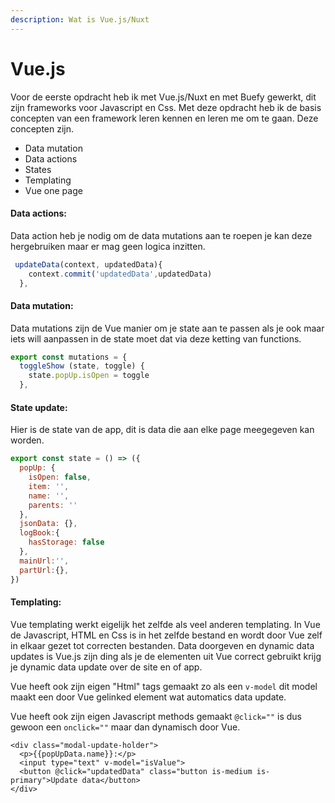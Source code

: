 ```yaml
---
description: Wat is Vue.js/Nuxt
---
```


# Vue.js

Voor de eerste opdracht heb ik met Vue.js/Nuxt en met Buefy gewerkt, dit zijn frameworks voor Javascript en Css. Met deze opdracht heb ik de basis concepten van een framework leren kennen en leren me om te gaan. Deze concepten zijn.

* Data mutation
* Data actions
* States
* Templating
* Vue one page

#### Data actions:

Data action heb je nodig om de data mutations aan te roepen je kan deze hergebruiken maar er mag geen logica inzitten.

```javascript
 updateData(context, updatedData){
    context.commit('updatedData',updatedData)
  },
```

#### Data mutation:

Data mutations zijn de Vue manier om je state aan te passen als je ook maar iets will aanpassen in de state moet dat via deze ketting van functions.

```javascript
export const mutations = {
  toggleShow (state, toggle) {
    state.popUp.isOpen = toggle
  },
```

#### State update:

Hier is de state van de app, dit is data die aan elke page meegegeven kan worden.

```javascript
export const state = () => ({
  popUp: {
    isOpen: false,
    item: '',
    name: '',
    parents: ''
  },
  jsonData: {},
  logBook:{
    hasStorage: false
  },
  mainUrl:'',
  partUrl:{},
})

```

#### Templating:

Vue templating werkt eigelijk het zelfde als veel anderen templating. In Vue de Javascript, HTML en Css is in het zelfde bestand en wordt door Vue zelf in elkaar gezet tot correcten bestanden. Data doorgeven en dynamic data updates is Vue.js zijn ding als je de elementen uit Vue correct gebruikt krijg je dynamic data update over de site en of app.

Vue heeft ook zijn eigen "Html" tags gemaakt zo als een `v-model` dit model maakt een door Vue gelinked element wat automatics data update.

Vue heeft ook zijn eigen Javascript methods gemaakt `@click=""` is dus gewoon een `onclick=""` maar dan dynamisch door Vue.

```markup
<div class="modal-update-holder">
  <p>{{popUpData.name}}:</p>
  <input type="text" v-model="isValue">
  <button @click="updatedData" class="button is-medium is-primary">Update data</button>
</div>
```


